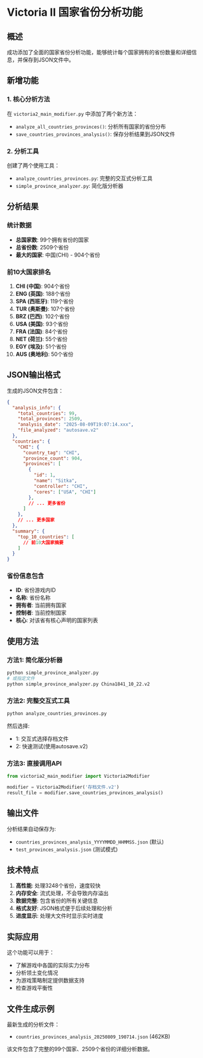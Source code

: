 # Victoria II 国家省份分析功能

## 概述

成功添加了全面的国家省份分析功能，能够统计每个国家拥有的省份数量和详细信息，并保存到JSON文件中。

## 新增功能

### 1. 核心分析方法

在 `victoria2_main_modifier.py` 中添加了两个新方法：

- `analyze_all_countries_provinces()`: 分析所有国家的省份分布
- `save_countries_provinces_analysis()`: 保存分析结果到JSON文件

### 2. 分析工具

创建了两个使用工具：

- `analyze_countries_provinces.py`: 完整的交互式分析工具
- `simple_province_analyzer.py`: 简化版分析器

## 分析结果

### 统计数据
- **总国家数**: 99个拥有省份的国家
- **总省份数**: 2509个省份
- **最大的国家**: 中国(CHI) - 904个省份

### 前10大国家排名
1. **CHI (中国)**: 904个省份
2. **ENG (英国)**: 188个省份  
3. **SPA (西班牙)**: 119个省份
4. **TUR (奥斯曼)**: 107个省份
5. **BRZ (巴西)**: 102个省份
6. **USA (美国)**: 93个省份
7. **FRA (法国)**: 84个省份
8. **NET (荷兰)**: 55个省份
9. **EGY (埃及)**: 51个省份
10. **AUS (奥地利)**: 50个省份

## JSON输出格式

生成的JSON文件包含：

```json
{
  "analysis_info": {
    "total_countries": 99,
    "total_provinces": 2509,
    "analysis_date": "2025-08-09T19:07:14.xxx",
    "file_analyzed": "autosave.v2"
  },
  "countries": {
    "CHI": {
      "country_tag": "CHI",
      "province_count": 904,
      "provinces": [
        {
          "id": 1,
          "name": "Sitka",
          "controller": "CHI", 
          "cores": ["USA", "CHI"]
        },
        // ... 更多省份
      ]
    },
    // ... 更多国家
  },
  "summary": {
    "top_10_countries": [
      // 前10大国家摘要
    ]
  }
}
```

### 省份信息包含
- **ID**: 省份游戏内ID
- **名称**: 省份名称
- **拥有者**: 当前拥有国家
- **控制者**: 当前控制国家  
- **核心**: 对该省有核心声明的国家列表

## 使用方法

### 方法1: 简化版分析器
```bash
python simple_province_analyzer.py
# 或指定文件
python simple_province_analyzer.py China1841_10_22.v2
```

### 方法2: 完整交互式工具
```bash
python analyze_countries_provinces.py
```
然后选择:
- 1: 交互式选择存档文件
- 2: 快速测试(使用autosave.v2)

### 方法3: 直接调用API
```python
from victoria2_main_modifier import Victoria2Modifier

modifier = Victoria2Modifier('存档文件.v2')
result_file = modifier.save_countries_provinces_analysis()
```

## 输出文件

分析结果自动保存为:
- `countries_provinces_analysis_YYYYMMDD_HHMMSS.json` (默认)
- `test_provinces_analysis.json` (测试模式)

## 技术特点

1. **高性能**: 处理3248个省份，速度较快
2. **内存安全**: 流式处理，不会导致内存溢出
3. **数据完整**: 包含省份的所有关键信息
4. **格式友好**: JSON格式便于后续处理和分析
5. **进度显示**: 处理大文件时显示实时进度

## 实际应用

这个功能可以用于：
- 了解游戏中各国的实际实力分布
- 分析领土变化情况
- 为游戏策略制定提供数据支持
- 检查游戏平衡性

## 文件生成示例

最新生成的分析文件：
- `countries_provinces_analysis_20250809_190714.json` (462KB)

该文件包含了完整的99个国家、2509个省份的详细分析数据。
